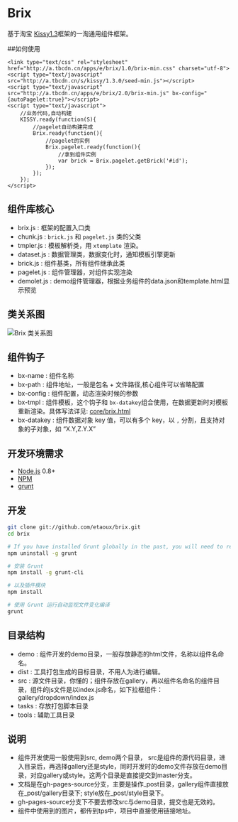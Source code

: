 # Brix

基于淘宝 [Kissy1.3](http://kissyui.com)框架的一淘通用组件框架。

##如何使用

	<link type="text/css" rel="stylesheet" href="http://a.tbcdn.cn/apps/e/brix/1.0/brix-min.css" charset="utf-8">
	<script type="text/javascript" src="http://a.tbcdn.cn/s/kissy/1.3.0/seed-min.js"></script>
	<script type="text/javascript" src="http://a.tbcdn.cn/apps/e/brix/2.0/brix-min.js" bx-config="{autoPagelet:true}"></script>
	<script type="text/javascript">
		//业务代码,自动构建
		KISSY.ready(function(S){
			//pagelet自动构建完成
			Brix.ready(function(){
				//pagelet的实例
				Brix.pagelet.ready(function(){
					//拿到组件实例
					var brick = Brix.pagelet.getBrick('#id');
				});
			});
		});
	</script>


## 组件库核心

* brix.js : 框架的配置入口类
* chunk.js : `brick.js` 和 `pagelet.js` 类的父类
* tmpler.js : 模板解析类，用 `xtemplate` 渲染。
* dataset.js : 数据管理类，数据变化时，通知模板引擎更新
* brick.js : 组件基类，所有组件继承此类
* pagelet.js : 组件管理器，对组件实现渲染
* demolet.js : demo组件管理器，根据业务组件的data.json和template.html显示预览

## 类关系图

![Brix 类关系图](http://img02.taobaocdn.com/tps/i2/T1Wrg6Xk4hXXcMABjZ-1027-1025.png)

## 组件钩子

* bx-name : 组件名称
* bx-path : 组件地址，一般是包名 + 文件路径,核心组件可以省略配置
* bx-config : 组件配置，动态渲染时候的参数
* bx-tmpl : 组件模板，这个钩子和 `bx-datakey`组合使用，在数据更新时对模板重新渲染。具体写法详见: [core/brix.html](https://github.com/etaoux/brix/blob/master/demo/core/brix.html)
* bx-datakey : 组件数据对象 key 值，可以有多个 key，以 `,` 分割，且支持对象的子对象，如 “X.Y,Z.Y.X”


## 开发环境需求

* [Node.js](http://nodejs.org) 0.8+
* [NPM](https://npmjs.org)
* [grunt](https://github.com/cowboy/grunt)

## 开发

```bash
git clone git://github.com/etaoux/brix.git
cd brix

# If you have installed Grunt globally in the past, you will need to remove it first
npm uninstall -g grunt

# 安装 Grunt
npm install -g grunt-cli

# 以及插件模块
npm install

# 使用 Grunt 运行自动监视文件变化编译
grunt
```

## 目录结构
* demo : 组件开发的demo目录，一般存放静态的html文件，名称以组件名命名。
* dist : 工具打包生成的目标目录，不用人为进行编辑。
* src  : 源文件目录，你懂的；组件存放在gallery，再以组件名命名的组件目录，组件的js文件是以index.js命名，如下拉框组件：gallery/dropdown/index.js
* tasks : 存放打包脚本目录
* tools : 辅助工具目录

## 说明
* 组件开发使用一般使用到src, demo两个目录， src是组件的源代码目录，进入目录后，再选择gallery还是style，同时开发时的demo文件存放在demo目录，对应gallery或style。这两个目录是直接提交到master分支。
* 文档是在gh-pages-source分支，主要是操作_post目录，gallery组件直接放在_post/gallery目录下; style放在_post/style目录下。
* gh-pages-source分支下不要去修改src与demo目录，提交也是无效的。
* 组件中使用到的图片，都传到tps中，项目中直接使用链接地址。




